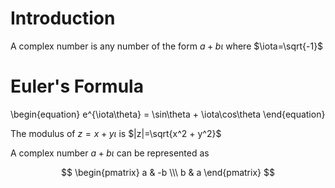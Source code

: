# Introduction

A complex number is any number of the form $a+b\iota$ where $\iota=\sqrt{-1}$ 

# Euler's Formula

\begin{equation}
e^{\iota\theta} = \sin\theta + \iota\cos\theta
\end{equation}

The modulus of $z=x+y\iota$ is $|z|=\sqrt{x^2 + y^2}$

A complex number $a+b\iota$ can be represented as 

$$
\begin{pmatrix}
a & -b \\\
b & a
\end{pmatrix}
$$